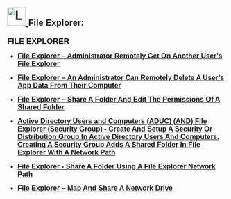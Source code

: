 <h1>
  <a href="https://www.linkedin.com/in/rashadhagen/">
    <img src="https://i.imgur.com/bYUDnOO.png" alt="LinkedIn" width="42px" />
  </a> 
  <span style="font-family: Arial, sans-serif; font-size: 20px; font-weight: bold;">File Explorer:</span> 
  <br/>
</h1>


<strong style="font-family: Arial, sans-serif; font-size: 18px; text-decoration: none; display: block; margin-bottom: 8px;">
  FILE EXPLORER
</strong>


<ul>
<li>
  <a href="https://github.com/RashadHagen/File-Explorer-Administrator-Remotely-Get-On-Another-User-s-File-Explorer">
    <strong style="font-family: Arial, sans-serif; font-size: 16px;">File Explorer – Administrator Remotely Get On Another User’s File Explorer</strong>
  </a>
  <br/>
</li>
</ul>


<ul>
<li>
  <a href="https://github.com/RashadHagen/File-Explorer-An-Administrator-Can-Remotely-Delete-A-User-s-App-Data-From-Their-Computer">
    <strong style="font-family: Arial, sans-serif; font-size: 16px;">File Explorer – An Administrator Can Remotely Delete A User’s App Data From Their Computer</strong>
  </a>
  <br/>
</li>
</ul>


<ul>
<li>
  <a href="https://github.com/RashadHagen/File-Explorer-Share-A-Folder-And-Edit-The-Permissions-Of-A-Shared-Folder">
    <strong style="font-family: Arial, sans-serif; font-size: 16px;">File Explorer – Share A Folder And Edit The Permissions Of A Shared Folder</strong>
  </a>
  <br/>
</li>
</ul>


<ul>
<li>
  <a href="https://github.com/RashadHagen/Create-And-Setup-A-Security-Or-Distribution-Group-Security-Group-Adds-A-Shared-Folder-Network-Path">
    <strong style="font-family: Arial, sans-serif; font-size: 16px;">Active Directory Users and Computers (ADUC) (AND) File Explorer (Security Group) - Create And Setup A Security Or Distribution Group In Active Directory Users And Computers. Creating A Security Group Adds A Shared Folder In File Explorer With A Network Path</strong>
  </a>
  <br/>
</li>
</ul>


<ul>
<li>
  <a href="https://github.com/RashadHagen/File-Explorer-Share-A-Folder-Using-A-File-Explorer-Network-Path">
    <strong style="font-family: Arial, sans-serif; font-size: 16px;">File Explorer - Share A Folder Using A File Explorer Network Path</strong>
  </a>
  <br/>
</li>
</ul>


<ul>
<li>
  <a href="https://github.com/RashadHagen/File-Explorer-Map-And-Share-A-Network-Drive">
    <strong style="font-family: Arial, sans-serif; font-size: 16px;">File Explorer – Map And Share A Network Drive</strong>
  </a>
  <br/>
</li>
</ul>
